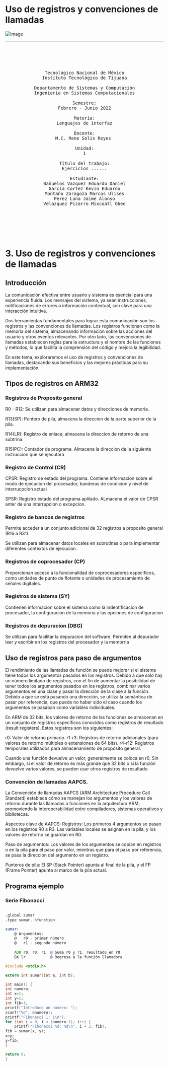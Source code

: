 # Uso de registros y convenciones de llamadas
<!---
https://www.canva.com/design/DAF_cWux6Oc/k8AQyKAOCLx1Y70bYZEYpQ/edit
   Para comentarios usar este bloque para documentar pendientes, secuencias, etc.
--->

![image](https://github.com/tectijuana/24b2expot2arm32-los-ing-ranapapus/assets/158226731/5af42423-06ee-423b-89fa-defca9b73378)












------

<pre>

	<p align=center>

Tecnológico Nacional de México
Instituto Tecnológico de Tijuana

Departamento de Sistemas y Computación
Ingeniería en Sistemas Computacionales

Semestre:
Febrero - Junio 2022

Materia:
Lenguajes de interfaz

Docente:
M.C. Rene Solis Reyes 

Unidad:
1

Título del trabajo:
Ejercicios ......

Estudiante:
Bañuelos Vazquez Eduardo Daniel
Garcia Cortez Kevin Eduardo
Montaño Zaragoza Marcos Ulises
Perez Luna Jaime Alonso
Velazquez Pizarro Mixcoatl Obed

	</p>


</pre>
# 3. Uso de registros y convenciones de llamadas

## Introducción 

La comunicación efectiva entre usuario y sistema es esencial para una experiencia fluida. Los mensajes del sistema, ya sean instrucciones, notificaciones de errores o información contextual, son clave para una interacción intuitiva.

Dos herramientas fundamentales para lograr esta comunicación son los registros y las convenciones de llamadas. Los registros funcionan como la memoria del sistema, almacenando información sobre las acciones del usuario y otros eventos relevantes. Por otro lado, las convenciones de llamadas establecen reglas para la estructura y el nombre de las funciones y métodos, lo que facilita la comprensión del código y mejora la legibilidad.

En este tema, exploraremos el uso de registros y convenciones de llamadas, destacando sus beneficios y las mejores prácticas para su implementación.

## Tipos de registros en ARM32

### Registros de Proposito general
R0 - R12: Se utilizan para almacenar datos y direcciones de memoria.

R13(SP): Puntero de pila, almacena la direccion de la parte superior de la pila.

R14(LR): Registro de enlace, almacena la direccion de retorno de una subtrina.

R15(PC): Contador de programa. Almacena la direccion de la siguiente instruccion que se ejecutara

### Registro de Control (CR)
CPSR: Registro de estado del programa. Contiene informacion sobre el modo de ejecucion del procesador, banderas de condicion y nivel de interrucpcion actual

SPSR: Registro estado del programa aplilado. ALmacena el valor de CPSR anter de una interrupcion o excepcion.

### Registro de bancos de registros
Permite acceder a un conjunto adicional de 32 registros a proposito general (R16 a R31).

Se utilizan para almacenar datos locales en subrutinas o para implementar diferentes contextos de ejecucion.

### Registros de coprocesador (CP)
Proporcionan acceso a la funcionalidad de coprocesadores especificos, como unidades de punto de flotante o unidades de procesamiento de señales digitales.

### Registros de sistema (SY)
Contienen informacion sobre el sistema como la indentificacion de procesador, la configuracion de la memoria y las opciones de configuracion

### Registros de depuracion (DBG)
Se utilizan para facilitar la depuracion del software. Permiten al depurador leer y escribir en los registros del procesador y la memorria

## Uso de registros para paso de argumentos
El rendimiento de las llamadas de función se puede mejorar si el sistema tiene todos los argumentos pasados en los registros. Debido a que sólo hay un número limitado de registros, con el fin de aumentar la posibilidad de tener todos los argumentos pasados en los registros, combinar varios argumentos en una clase y pasar la dirección de la clase a la función. Debido a que se está pasando una dirección, se utiliza la semántica de pasar por referencia, que puede no haber sido el caso cuando los argumentos se pasaban como variables individuales.

En ARM de 32 bits, los valores de retorno de las funciones se almacenan en un conjunto de registros específicos conocidos como registros de resultado (result registers). Estos registros son los siguientes:

r0: Valor de retorno primario.
r1-r3: Registros de retorno adicionales (para valores de retorno múltiples o extensiones de 64 bits).
r4-r12: Registros temporales utilizados para almacenamiento de propósito general.

Cuando una función devuelve un valor, generalmente se coloca en r0. Sin embargo, si el valor de retorno es más grande que 32 bits o si la función devuelve varios valores, se pueden usar otros registros de resultado.

### Convención de llamadas AAPCS. 

La Convención de llamadas AAPCS (ARM Architecture Procedure Call Standard) establece cómo se manejan los argumentos y los valores de retorno durante las llamadas a funciones en la arquitectura ARM, promoviendo la interoperabilidad entre compiladores, sistemas operativos y bibliotecas.

Aspectos clave de AAPCS:
Registros: Los primeros 4 argumentos se pasan en los registros R0 a R3. Las variables locales se asignan en la pila, y los valores de retorno se guardan en R0.

Paso de argumentos: Los valores de los argumentos se copian en registros o en la pila para el paso por valor, mientras que para el paso por referencia, se pasa la dirección del argumento en un registro.

Punteros de pila: El SP (Stack Pointer) apunta al final de la pila, y el FP (Frame Pointer) apunta al marco de la pila actual.

## Programa ejemplo
### Serie Fibonacci
```asm

.global sumar
.type sumar, %function

sumar:
    @ Argumentos:
    @   r0 - primer número
    @   r1 - segundo número
    
    ADD r0, r0, r1  @ Suma r0 y r1, resultado en r0
    BX lr           @ Regresa a la función llamadora
```

```c
#include <stdio.h>

extern int sumar(int a, int b);

int main() {
int numero;
int x=1;
int y=1;
int fib=1;
printf("Introduce un número: ");
scanf("%d", &numero);
printf("Fibonacci 1: 1\n");
for (int i = 0; i < (numero-1); i++) {
    printf("Fibonacci %d: %d\n", i + 2, fib);
fib = sumar(x, y);
x=y;
y=fib;
}

return 0;
}
```
